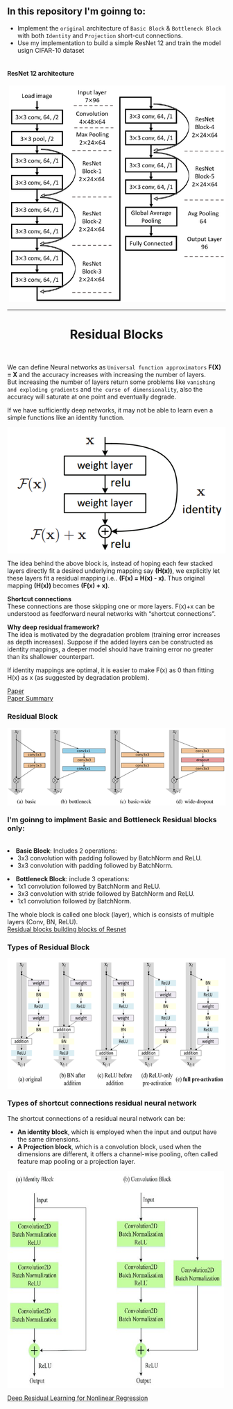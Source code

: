 ## In this repository I'm goinng to:
- Implement the `original` architecture of `Basic Block` & `Bottleneck Block` with both `Identity` and `Projection` short-cut connections.
- Use my implementation to build a simple ResNet 12 and train the model usign <a herf="http://www.cs.toronto.edu/~kriz/cifar.html">CIFAR-10 dataset<a/><br><br>
<h4 align="left">ResNet 12 architecture</h4>
<p style="text-align:right;"><img src="data/The structure of ResNet 12.png" hight="300" width="500" title="ResNet 12 architecture"></p>

----------------- 
    
<h1 align="center">Residual Blocks</h1><br>

We can define Neural networks as `Universal function approximators` **F(X) = X** and the accuracy increases with increasing the number of layers.<br>
But increasing the number of layers return some problems like `vanishing and exploding gradients` and `the curse of dimensionality`, also the accuracy will saturate at one point and eventually degrade. 

If we have sufficiently deep networks, it may not be able to learn even a simple functions like an identity function.


<img src="data/Single Residual Block.png" align="center"></img>

The idea behind the above block is, instead of hoping each few stacked layers directly fit a desired underlying mapping say **\(H(x)\)**, we explicitly let these layers fit a residual mapping i.e.. **\(F(x) = H(x) - x\)**. Thus original mapping **\(H(x)\)** becomes **\(F(x) + x\)**.

**Shortcut connections**<br>
These connections are those skipping one or more layers. F(x)+x can be understood as feedforward neural networks with “shortcut connections”.

**Why deep residual framework?**<br>
The idea is motivated by the degradation problem (training error increases as depth increases). Suppose if the added layers can be constructed as identity mappings, a deeper model should have training error no greater than its shallower counterpart.

If identity mappings are optimal, it is easier to make F(x) as 0 than fitting H(x) as x (as suggested by degradation problem).

<a href="https://arxiv.org/abs/1512.03385">Paper</a><br>
<a href="https://swethatanamala.github.io/2018/07/09/Summary-of-resnet-paper/">Paper Summary</a><br>


### Residual Block

<img src="data/WideResidualNetwork.png" align="center"></img>

<h3>I'm goinng to implment Basic and Bottleneck Residual blocks only:</h3><br>
    
<li> <b>Basic Block</b>: Includes 2 operations:
    <ul>
        <li> 3x3 convolution with padding followed by BatchNorm and ReLU.
        <li> 3x3 convolution with padding followed by BatchNorm.
    </ul>

<li> <b>Bottleneck Block</b>: include 3 operations:
    <ul>
        <li> 1x1 convolution followed by BatchNorm and ReLU.
        <li> 3x3 convolution with stride followed by BatchNorm and ReLU.
        <li> 1x1 convolution followed by BatchNorm.
    </ul>
    
  
The whole block is called one block (layer), which is consists of multiple layers (Conv, BN, ReLU).<br>
<a href="https://towardsdatascience.com/residual-blocks-building-blocks-of-resnet-fd90ca15d6ec">Residual blocks building blocks of Resnet</a><br>

  
### Types of Residual Block
<img src="data/Types of Residual Block.png" height="300" width="700" align="center">
  
### Types of  shortcut connections residual neural network

The shortcut connections of a residual neural network can be:
- **An identity block**, which is employed when the input and output have the same dimensions. 
- **A Projection block**, which is a convolution block, used when the dimensions are different, it offers a channel-wise pooling, often called feature map pooling or a projection layer.

<img src="data/The shortcut connections of ResNet.jpg" height="500" width="500" align="center"></img>

<a href="https://www.researchgate.net/publication/339109948_Deep_Residual_Learning_for_Nonlinear_Regression/figures?lo=1">Deep Residual Learning for Nonlinear Regression</a>
